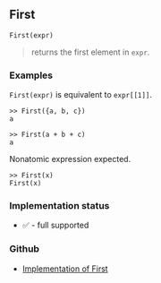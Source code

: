 ## First

```
First(expr)
```
> returns the first element in `expr`.

### Examples

`First(expr)` is equivalent to `expr[[1]]`.
```
>> First({a, b, c})
a
 
>> First(a + b + c)
a
```

Nonatomic expression expected.
```
>> First(x)
First(x)
```






### Implementation status

* &#x2705; - full supported

### Github

* [Implementation of First](https://github.com/axkr/symja_android_library/blob/master/symja_android_library/matheclipse-core/src/main/java/org/matheclipse/core/builtin/ListFunctions.java#L2969) 
